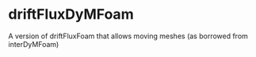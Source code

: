 # driftFluxDyMFoam
A version of driftFluxFoam that allows moving meshes (as borrowed from interDyMFoam)

